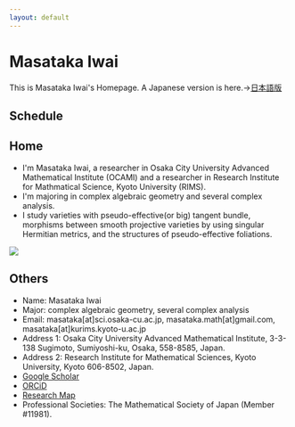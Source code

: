 ```yaml
---
layout: default
---
```




# **Masataka Iwai**
This is Masataka Iwai's Homepage.
A Japanese version is here.→[日本語版](https://masataka123.github.io/blog3/)

## **Schedule**


## **Home**
- I'm Masataka Iwai, a researcher in Osaka City University Advanced Mathematical Institute (OCAMI) and a researcher in Research Institute for Mathmatical Science, Kyoto University (RIMS).
- I'm majoring in complex algebraic geometry and several complex analysis.
- I study varieties with pseudo-effective(or big) tangent bundle, morphisms between smooth projective varieties by using singular Hermitian metrics, and the structures of pseudo-effective foliations.

![](https://masataka123.github.io/blog3_e/picture/1.jpg )

## **Others**
- Name: Masataka Iwai
- Major: complex algebraic geometry, several complex analysis
- Email: masataka[at]sci.osaka-cu.ac.jp, masataka.math[at]gmail.com, masataka[at]kurims.kyoto-u.ac.jp
- Address 1: Osaka City University Advanced Mathematical Institute, 3-3-138 Sugimoto, Sumiyoshi-ku, Osaka,  558-8585,  Japan.
- Address 2: Research Institute for Mathematical Sciences, Kyoto University, Kyoto 606-8502, Japan.
- [Google Scholar](https://scholar.google.com/citations?hl=ja&user=ZTKnR6QAAAAJ)
- [ORCiD](https://orcid.org/0000-0002-0273-0360)
- [Research Map](https://researchmap.jp/Masataka_iwai)
- Professional Societies: The Mathematical Society of Japan (Member #11981).

